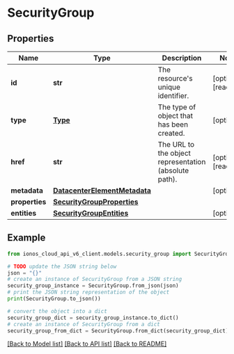 # SecurityGroup


## Properties

Name | Type | Description | Notes
------------ | ------------- | ------------- | -------------
**id** | **str** | The resource&#39;s unique identifier. | [optional] [readonly] 
**type** | [**Type**](Type.md) | The type of object that has been created. | [optional] 
**href** | **str** | The URL to the object representation (absolute path). | [optional] [readonly] 
**metadata** | [**DatacenterElementMetadata**](DatacenterElementMetadata.md) |  | [optional] 
**properties** | [**SecurityGroupProperties**](SecurityGroupProperties.md) |  | 
**entities** | [**SecurityGroupEntities**](SecurityGroupEntities.md) |  | [optional] 

## Example

```python
from ionos_cloud_api_v6_client.models.security_group import SecurityGroup

# TODO update the JSON string below
json = "{}"
# create an instance of SecurityGroup from a JSON string
security_group_instance = SecurityGroup.from_json(json)
# print the JSON string representation of the object
print(SecurityGroup.to_json())

# convert the object into a dict
security_group_dict = security_group_instance.to_dict()
# create an instance of SecurityGroup from a dict
security_group_from_dict = SecurityGroup.from_dict(security_group_dict)
```
[[Back to Model list]](../README.md#documentation-for-models) [[Back to API list]](../README.md#documentation-for-api-endpoints) [[Back to README]](../README.md)



